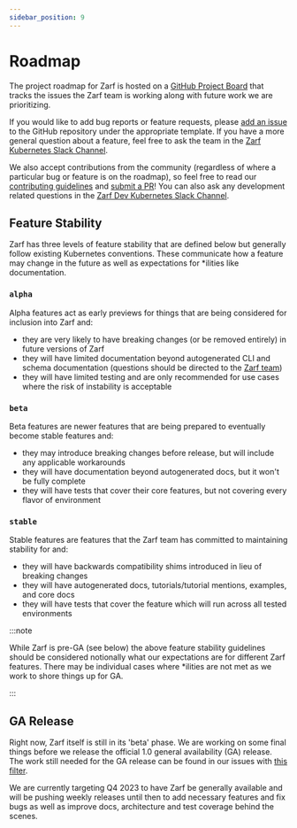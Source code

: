 ```yaml
---
sidebar_position: 9
---
```


# Roadmap

The project roadmap for Zarf is hosted on a [GitHub Project Board](https://github.com/orgs/defenseunicorns/projects/1) that tracks the issues the Zarf team is working along with future work we are prioritizing.

If you would like to add bug reports or feature requests, please [add an issue](https://github.com/defenseunicorns/zarf/issues) to the GitHub repository under the appropriate template.  If you have a more general question about a feature, feel free to ask the team in the [Zarf Kubernetes Slack Channel](https://kubernetes.slack.com/archives/C03B6BJAUJ3).

We also accept contributions from the community (regardless of where a particular bug or feature is on the roadmap), so feel free to read our [contributing guidelines](./12-contribute-to-zarf/1-contributor-guide.md) and [submit a PR](https://github.com/defenseunicorns/zarf/pulls)!  You can also ask any development related questions in the [Zarf Dev Kubernetes Slack Channel](https://kubernetes.slack.com/archives/C03BP9Z3CMA).

## Feature Stability

Zarf has three levels of feature stability that are defined below but generally follow existing Kubernetes conventions.  These communicate how a feature may change in the future as well as expectations for *ilities like documentation.

### `alpha`

Alpha features act as early previews for things that are being considered for inclusion into Zarf and:

 - they are very likely to have breaking changes (or be removed entirely) in future versions of Zarf
 - they will have limited documentation beyond autogenerated CLI and schema documentation (questions should be directed to the [Zarf team](https://kubernetes.slack.com/archives/C03B6BJAUJ3))
 - they will have limited testing and are only recommended for use cases where the risk of instability is acceptable

### `beta`

Beta features are newer features that are being prepared to eventually become stable features and:

 - they may introduce breaking changes before release, but will include any applicable workarounds
 - they will have documentation beyond autogenerated docs, but it won't be fully complete
 - they will have tests that cover their core features, but not covering every flavor of environment

### `stable`

Stable features are features that the Zarf team has committed to maintaining stability for and:

 - they will have backwards compatibility shims introduced in lieu of breaking changes
 - they will have autogenerated docs, tutorials/tutorial mentions, examples, and core docs
 - they will have tests that cover the feature which will run across all tested environments

:::note

While Zarf is pre-GA (see below) the above feature stability guidelines should be considered notionally what our expectations are for different Zarf features.  There may be individual cases where *ilities are not met as we work to shore things up for GA.

:::

## GA Release

Right now, Zarf itself is still in its 'beta' phase. We are working on some final things before we release the official 1.0 general availability (GA) release. The work still needed for the GA release can be found in our issues with [this filter](https://github.com/defenseunicorns/zarf/issues?q=is%3Aopen+is%3Aissue+label%3Aga).

We are currently targeting Q4 2023 to have Zarf be generally available and will be pushing weekly releases until then to add necessary features and fix bugs as well as improve docs, architecture and test coverage behind the scenes.
